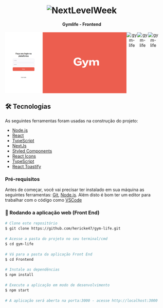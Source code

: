 <h1 align="center">
    <img alt="NextLevelWeek" title="#NextLevelWeek" style="background= '#000'" src="https://play-lh.googleusercontent.com/eYpDhWypRwEmmSL7GPMiilwQEVEj2HISsUW_OflkCLUsdOHz5U9e3ePRu2flVuVKvaI" width="100px" />
</h1>

<h4 align="center">
	Gymlife - Frontend
</h4>

<p align="center" style="display: flex; align-items: flex-start; justify-content: center;">
  <img alt="gym-life" title="#gym-life" src="./.github/login.png" width="400px">

  <img alt="gym-life" title="#gym-life" src="./.github/buscar-academias.png" width="400px">

  <img alt="gym-life" title="#gym-life" src="./.github/cadastrar-academia.png" width="400px">

  <img alt="gym-life" title="#gym-life" src="./.github/check-ins.png" width="400px">
</p>


## 🛠 Tecnologias

As seguintes ferramentas foram usadas na construção do projeto:

- [Node.js](https://nodejs.org/en)
- [React](https://react.dev/)
- [TypeScript](https://www.typescriptlang.org/)
- [NextJs](https://nextjs.org/)
- [Styled Components](https://styled-components.com/)
- [React Icons](https://react-icons.github.io/react-icons/)
- [TypeScript](https://www.typescriptlang.org/)
- [React Toastify](https://fkhadra.github.io/react-toastify/introduction)

### Pré-requisitos

Antes de começar, você vai precisar ter instalado em sua máquina as seguintes ferramentas:
[Git](https://git-scm.com), [Node.js](https://nodejs.org/en). Além disto é bom ter um editor para trabalhar com o código como [VSCode](https://code.visualstudio.com/)


### 🧭 Rodando a aplicação web (Front End)

```bash
# Clone este repositório
$ git clone https://github.com/hericke47/gym-life.git

# Acesse a pasta do projeto no seu terminal/cmd
$ cd gym-life

# Vá para a pasta da aplicação Front End
$ cd Frontend

# Instale as dependências
$ npm install

# Execute a aplicação em modo de desenvolvimento
$ npm start

# A aplicação será aberta na porta:3000 - acesse http://localhost:3000
```
